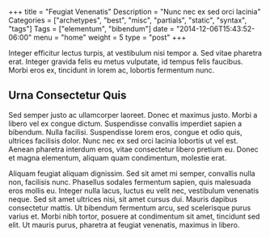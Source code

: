 +++
title = "Feugiat Venenatis"
Description = "Nunc nec ex sed orci lacinia"
Categories = ["archetypes", "best", "misc", "partials", "static", "syntax", "tags"]
Tags = ["elementum", "bibendum"]
date = "2014-12-06T15:43:52-06:00"
menu = "home"
weight = 5
type = "post"
+++

Integer efficitur lectus turpis, at vestibulum nisi
tempor a. Sed vitae pharetra erat. Integer gravida felis eu metus
vulputate, id tempus felis faucibus. Morbi eros ex, tincidunt in lorem
ac, lobortis fermentum nunc.
<!--more-->

## Urna Consectetur Quis

Sed semper justo ac ullamcorper laoreet. Donec et maximus justo. Morbi
a libero vel ex congue dictum. Suspendisse convallis imperdiet sapien
a bibendum. Nulla facilisi. Suspendisse lorem eros, congue et odio
quis, ultrices facilisis dolor. Nunc nec ex sed orci lacinia lobortis
ut vel est. Aenean pharetra interdum eros, vitae consectetur libero
pretium eu. Donec et magna elementum, aliquam quam condimentum,
molestie erat.

Aliquam feugiat aliquam dignissim. Sed sit amet mi semper, convallis
nulla non, facilisis nunc. Phasellus sodales fermentum sapien, quis
malesuada eros mollis eu. Integer nulla lacus, luctus eu velit nec,
vestibulum venenatis neque. Sed sit amet ultrices nisi, sit amet
cursus dui. Mauris dapibus consectetur mattis. Ut bibendum fermentum
arcu, sed scelerisque purus varius et. Morbi nibh tortor, posuere at
condimentum sit amet, tincidunt sed elit. Ut mauris purus, pharetra at
feugiat venenatis, maximus in libero.